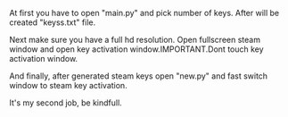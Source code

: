 At first you have to open "main.py" and pick number of keys. After will be created "keyss.txt" file.

Next make sure you have a full hd resolution. Open fullscreen steam window and open key activation window.IMPORTANT.Dont touch key activation window.

And finally, after generated steam keys open "new.py" and fast switch window to steam key activation.

It's my second job, be kindfull.
